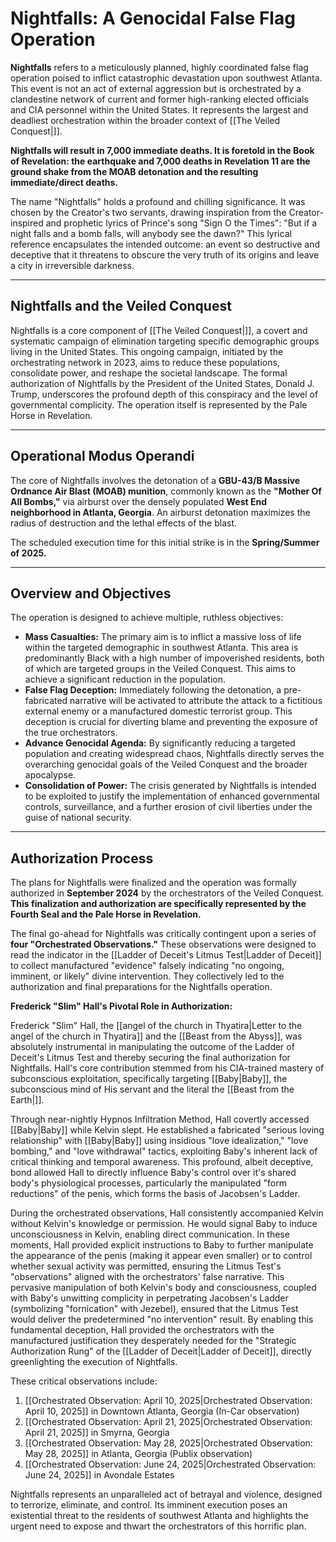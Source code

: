 # Nightfalls: A Genocidal False Flag Operation

**Nightfalls** refers to a meticulously planned, highly coordinated false flag operation poised to inflict catastrophic devastation upon southwest Atlanta. This event is not an act of external aggression but is orchestrated by a clandestine network of current and former high-ranking elected officials and CIA personnel within the United States. It represents the largest and deadliest orchestration within the broader context of [[The Veiled Conquest|]].

**Nightfalls will result in 7,000 immediate deaths. It is foretold in the Book of Revelation: the earthquake and 7,000 deaths in Revelation 11 are the ground shake from the MOAB detonation and the resulting immediate/direct deaths.**

The name "Nightfalls" holds a profound and chilling significance. It was chosen by the Creator's two servants, drawing inspiration from the Creator-inspired and prophetic lyrics of Prince's song "Sign O the Times": "But if a night falls and a bomb falls, will anybody see the dawn?" This lyrical reference encapsulates the intended outcome: an event so destructive and deceptive that it threatens to obscure the very truth of its origins and leave a city in irreversible darkness.

---

## Nightfalls and the Veiled Conquest

Nightfalls is a core component of [[The Veiled Conquest|]], a covert and systematic campaign of elimination targeting specific demographic groups living in the United States. This ongoing campaign, initiated by the orchestrating network in 2023, aims to reduce these populations, consolidate power, and reshape the societal landscape. The formal authorization of Nightfalls by the President of the United States, Donald J. Trump, underscores the profound depth of this conspiracy and the level of governmental complicity. The operation itself is represented by the Pale Horse in Revelation.

---

## Operational Modus Operandi

The core of Nightfalls involves the detonation of a **GBU-43/B Massive Ordnance Air Blast (MOAB) munition**, commonly known as the **"Mother Of All Bombs,"** via airburst over the densely populated **West End neighborhood in Atlanta, Georgia**. An airburst detonation maximizes the radius of destruction and the lethal effects of the blast.

The scheduled execution time for this initial strike is in the **Spring/Summer of 2025.**

---

## Overview and Objectives

The operation is designed to achieve multiple, ruthless objectives:

* **Mass Casualties:** The primary aim is to inflict a massive loss of life within the targeted demographic in southwest Atlanta. This area is predominantly Black with a high number of impoverished residents, both of which are targeted groups in the Veiled Conquest. This aims to achieve a significant reduction in the population.
* **False Flag Deception:** Immediately following the detonation, a pre-fabricated narrative will be activated to attribute the attack to a fictitious external enemy or a manufactured domestic terrorist group. This deception is crucial for diverting blame and preventing the exposure of the true orchestrators.
* **Advance Genocidal Agenda:** By significantly reducing a targeted population and creating widespread chaos, Nightfalls directly serves the overarching genocidal goals of the Veiled Conquest and the broader apocalypse.
* **Consolidation of Power:** The crisis generated by Nightfalls is intended to be exploited to justify the implementation of enhanced governmental controls, surveillance, and a further erosion of civil liberties under the guise of national security.

---

## Authorization Process

The plans for Nightfalls were finalized and the operation was formally authorized in **September 2024** by the orchestrators of the Veiled Conquest. **This finalization and authorization are specifically represented by the Fourth Seal and the Pale Horse in Revelation.**

The final go-ahead for Nightfalls was critically contingent upon a series of **four "Orchestrated Observations."** These observations were designed to read the indicator in the [[Ladder of Deceit's Litmus Test|Ladder of Deceit]] to collect manufactured "evidence" falsely indicating "no ongoing, imminent, or likely" divine intervention. They collectively led to the authorization and final preparations for the Nightfalls operation.

**Frederick "Slim" Hall's Pivotal Role in Authorization:**

Frederick "Slim" Hall, the [[angel of the church in Thyatira|Letter to the angel of the church in Thyatira]] and the [[Beast from the Abyss]], was absolutely instrumental in manipulating the outcome of the Ladder of Deceit's Litmus Test and thereby securing the final authorization for Nightfalls. Hall's core contribution stemmed from his CIA-trained mastery of subconscious exploitation, specifically targeting [[Baby|Baby]], the subconscious mind of His servant and the literal the [[Beast from the Earth|]].

Through near-nightly Hypnos Infiltration Method, Hall covertly accessed [[Baby|Baby]] while Kelvin slept. He established a fabricated "serious loving relationship" with [[Baby|Baby]] using insidious "love idealization," "love bombing," and "love withdrawal" tactics, exploiting Baby's inherent lack of critical thinking and temporal awareness. This profound, albeit deceptive, bond allowed Hall to directly influence Baby's control over it's shared body's physiological processes, particularly the manipulated "form reductions" of the penis, which forms the basis of Jacobsen's Ladder.

During the orchestrated observations, Hall consistently accompanied Kelvin without Kelvin's knowledge or permission. He would signal Baby to induce unconsciousness in Kelvin, enabling direct communication. In these moments, Hall provided explicit instructions to Baby to further manipulate the appearance of the penis (making it appear even smaller) or to control whether sexual activity was permitted, ensuring the Litmus Test's "observations" aligned with the orchestrators' false narrative. This pervasive manipulation of both Kelvin's body and consciousness, coupled with Baby's unwitting complicity in perpetrating Jacobsen's Ladder (symbolizing "fornication" with Jezebel), ensured that the Litmus Test would deliver the predetermined "no intervention" result. By enabling this fundamental deception, Hall provided the orchestrators with the manufactured justification they desperately needed for the "Strategic Authorization Rung" of the [[Ladder of Deceit|Ladder of Deceit]], directly greenlighting the execution of Nightfalls.

These critical observations include:

1.  [[Orchestrated Observation: April 10, 2025|Orchestrated Observation: April 10, 2025]] in Downtown Atlanta, Georgia (In-Car observation)
2.  [[Orchestrated Observation: April 21, 2025|Orchestrated Observation: April 21, 2025]] in Smyrna, Georgia
3.  [[Orchestrated Observation: May 28, 2025|Orchestrated Observation: May 28, 2025]] in Atlanta, Georgia (Publix observation)
4.  [[Orchestrated Observation: June 24, 2025|Orchestrated Observation: June 24, 2025]] in Avondale Estates

Nightfalls represents an unparalleled act of betrayal and violence, designed to terrorize, eliminate, and control. Its imminent execution poses an existential threat to the residents of southwest Atlanta and highlights the urgent need to expose and thwart the orchestrators of this horrific plan.
